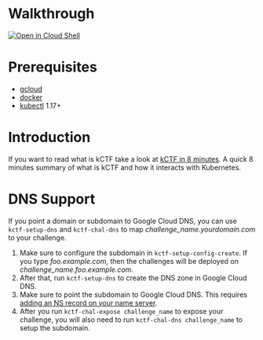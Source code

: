 # Walkthrough
[![Open in Cloud Shell](https://gstatic.com/cloudssh/images/open-btn.png)](https://console.cloud.google.com/cloudshell/open?git_repo=https://github.com/google/google-ctf&tutorial=infrastructure/kctf/walkthrough/google-cloud.md)

# Prerequisites

* [gcloud](https://cloud.google.com/sdk/install)
* [docker](https://docs.docker.com/install/)
* [kubectl](https://kubernetes.io/docs/tasks/tools/install-kubectl/) 1.17+

# Introduction

If you want to read what is kCTF take a look at [kCTF in 8 minutes](introduction.md). A quick 8 minutes summary of what is kCTF and how it interacts with Kubernetes.

# DNS Support
If you point a domain or subdomain to Google Cloud DNS, you can use `kctf-setup-dns` and `kctf-chal-dns` to map *challenge_name.yourdomain.com* to your challenge.

1. Make sure to configure the subdomain in `kctf-setup-config-create`. If you type *foo.example.com*, then the challenges will be deployed on *challenge_name.foo.example.com*.
1. After that, run `kctf-setup-dns` to create the DNS zone in Google Cloud DNS.
1. Make sure to point the subdomain to Google Cloud DNS. This requires [adding an NS record on your name server](https://cloud.google.com/dns/docs/update-name-servers).
1. After you run `kctf-chal-expose challenge_name` to expose your challenge, you will also need to run `kctf-chal-dns challenge_name` to setup the subdomain.
